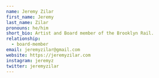 ```yaml
---
name: Jeremy Zilar
first_name: Jeremy
last_name: Zilar
pronouns: he/him
short_bio: Artist and Board member of the Brooklyn Rail.
relationship:
  - board-member
email: jeremyzilar@gmail.com
website: https://jeremyzilar.com
instagram: jeremyz
twitter: jeremyzilar
---
```

